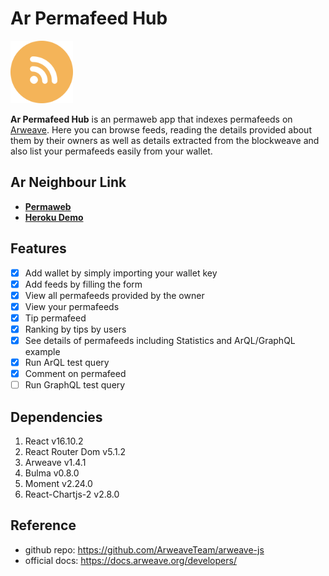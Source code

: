 # Ar Permafeed Hub

<img src="https://github.com/mmitrasish/ArPermafeedHub/blob/master/public/logo.png" width="100" height="100">

**Ar Permafeed Hub** is an permaweb app that indexes permafeeds on [Arweave](https://www.arweave.org/). Here you can browse feeds, reading the details provided about them by their owners as well as details extracted from the blockweave and also list your permafeeds easily from your wallet.

## Ar Neighbour Link

- [**Permaweb**](https://arweave.net/ClGjhrd8GcJaDxYaJ5ssAyWuFrGb1aSp4KaksVuTMKA)
- [**Heroku Demo**](https://ar-permafeed-hub.herokuapp.com/)

## Features

- [x] Add wallet by simply importing your wallet key
- [x] Add feeds by filling the form
- [x] View all permafeeds provided by the owner
- [x] View your permafeeds
- [x] Tip permafeed
- [x] Ranking by tips by users
- [x] See details of permafeeds including Statistics and ArQL/GraphQL example
- [x] Run ArQL test query
- [x] Comment on permafeed
- [ ] Run GraphQL test query

## Dependencies

1. React v16.10.2
1. React Router Dom v5.1.2
1. Arweave v1.4.1
1. Bulma v0.8.0
1. Moment v2.24.0
1. React-Chartjs-2 v2.8.0

## Reference

- github repo: https://github.com/ArweaveTeam/arweave-js
- official docs: https://docs.arweave.org/developers/
